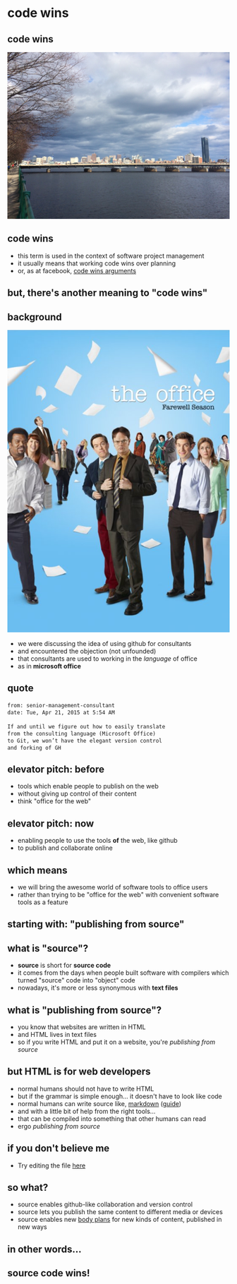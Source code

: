 # code wins

## code wins
![](/images/boston.jpg)

## code wins
- this term is used in the context of software project management
- it usually means that working code wins over planning
- or, as at facebook, [code wins arguments][1]

[1]: https://www.wired.com/2012/02/zuck-letter/

## but, there's another meaning to "code wins"

## background
![](/images/office.jpg "height=350 align=right")
- we were discussing the idea of using github for consultants
- and encountered the objection (not unfounded)
- that consultants are used to working in the *language* of office
- as in **microsoft office**


## quote
```text
from: senior-management-consultant
date: Tue, Apr 21, 2015 at 5:54 AM

If and until we figure out how to easily translate
from the consulting language (Microsoft Office)
to Git, we won’t have the elegant version control
and forking of GH
```

## elevator pitch: before
- tools which enable people to publish on the web
- without giving up control of their content
- think "office for the web"

## elevator pitch: now
- enabling people to use the tools **of** the web, like github
- to publish and collaborate online

## which means
- we will bring the awesome world of software tools to office users
- rather than trying to be "office for the web" with convenient software tools as a feature

## starting with: "publishing from source"

## what is "source"?
- **source** is short for **source code**
- it comes from the days when people built software with compilers
  which turned "source" code into "object" code
- nowadays, it's more or less synonymous with **text files**

## what is "publishing from source"?
- you know that websites are written in HTML
- and HTML lives in text files
- so if you write HTML and put it on a website, you're *publishing from source*

## but HTML is for web developers
- normal humans should not have to write HTML
- but if the grammar is simple enough... it doesn't have to look like code
- normal humans can write source like,
  [markdown](https://help.github.com/articles/markdown-basics/)
  ([guide](https://guides.github.com/features/mastering-markdown/))
- and with a little bit of help from the right tools...
- that can be compiled into something that other humans can read
- ergo *publishing from source*

## if you don't believe me
- Try editing the file [here](/pub/)

## so what?
- source enables github-like collaboration and version control
- source lets you publish the same content to different media or devices
- source enables new [body plans](https://en.wikipedia.org/wiki/Body_plan)
  for new kinds of content, published in new ways

## in other words...

## source code wins!
